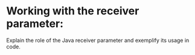 # Working with the receiver parameter:
Explain the role of the Java receiver parameter and exemplify its usage in code.